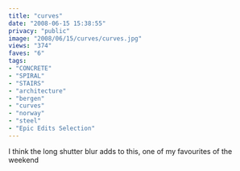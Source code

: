```yaml
---
title: "curves"
date: "2008-06-15 15:38:55"
privacy: "public"
image: "2008/06/15/curves/curves.jpg"
views: "374"
faves: "6"
tags:
- "CONCRETE"
- "SPIRAL"
- "STAIRS"
- "architecture"
- "bergen"
- "curves"
- "norway"
- "steel"
- "Epic Edits Selection"
---
```

I think the long shutter blur adds to this, one of my favourites of the weekend<a href="/photos/2008/06/15/curves"></a>
